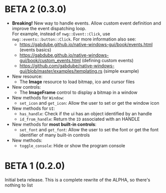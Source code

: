 # BETA 2 (0.3.0)

* **Breaking!** New way to handle events. Allow custom event definition and improve the event dispatching loop.  
For example, instead of `nwg::Event::Click`, use `nwg::events::button::Click`. 
For more information also see: 
  * https://gabdube.github.io/native-windows-gui/book/events.html (events basics)
  * https://gabdube.github.io/native-windows-gui/book/custom_events.html (defining custom events)
  * https://github.com/gabdube/native-windows-gui/blob/master/examples/templating.rs (simple example)
* New resource:
  * The **Image** resource to load bitmap, ico and cursor files
* New controls:
  * The **ImageFrame** control to display a bitmap in a window
* New methods for `Window`:
  * `set_icon` and `get_icon`: Allow the user to set or get the window icon  
* New methods for `UI`:
  * `has_handle`: Check if the ui has an object identified by an handle
  * `id_from_handle`: Return the `ID` associated with an HANDLE
* New methods for **most built-in controls**:
  * `set_font` and `get_font`: Allow the user to set the font or get the font identifier of many built-in controls  
* New methods:
  * `toggle_console`: Hide or show the program console


# BETA 1 (0.2.0)

Initial beta release. This is a complete rewrite of the ALPHA, so there's nothing to list